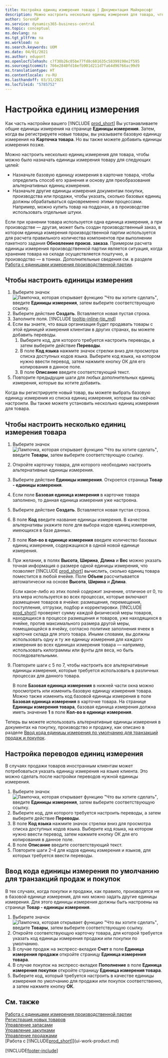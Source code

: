 ```yaml
---
title: Настройка единиц измерения товара | Документация Майкрософт
description: Можно настроить несколько единиц измерения для товара, чтобы можно было назначать единицы измерения товару.
author: SorenGP
ms.service: dynamics365-business-central
ms.topic: conceptual
ms.devlang: na
ms.tgt_pltfrm: na
ms.workload: na
ms.search.keywords: UOM
ms.date: 04/01/2021
ms.author: edupont
ms.openlocfilehash: c7f30b26c05be77fd8c601635c58399198e2f595
ms.sourcegitcommit: 766e2840fd16efb901d211d7fa64d96766ac99d9
ms.translationtype: HT
ms.contentlocale: ru-RU
ms.lasthandoff: 03/31/2021
ms.locfileid: "5785752"
---
```

# <a name="set-up-units-of-measure"></a>Настройка единиц измерения

Как часть настройки вашего [!INCLUDE [prod_short](includes/prod_short.md)] Вы устанавливаете общие единицы измерения на странице **Единицы измерения**. Затем, когда вы регистрируете новые товары, вы указываете базовую единицу измерения на **Карточка товара**. Но вы также можете добавить единицы измерения позже.  

Можно настроить несколько единиц измерения для товара, чтобы можно было назначать единицы измерения товару для следующих целей:

- Назначьте базовую единицу измерения в карточке товара, чтобы определить способ его хранения и основу для преобразования альтернативных единиц измерения.
- Назначьте другие единицы измерения документам покупки, производства или продажи, чтобы указать, сколько базовых единиц должны обрабатываться одновременно этими процессами. Например, можно купить товар на поддонах, а в производстве использовать отдельные штуки.

Если при хранении товара используется одна единица измерения, а при производстве — другая, может быть создан производственный заказ, в котором единица измерения производственной партии используется для расчета правильного количества компонентов при выполнении пакетного задания **Обновление произв. заказа**. Примером расчета единицы измерения производственной партии является ситуация, когда хранение товара на складе осуществляется поштучно, а производство — в тоннах. Дополнительные сведения см. в разделе [Работа с единицами измерения производственной партии](production-how-to-use-the-manufacturing-batch-unit-of-measure.md).  

## <a name="to-set-up-units-of-measure"></a>Чтобы настроить единицы измерения

1. Выберите значок ![Лампочка, которая открывает функцию "Что вы хотите сделать"](media/ui-search/search_small.png "Что вы хотите сделать"), введите **Единицы измерения**, затем выберите соответствующую ссылку.  
2. Выберите действие **Создать**. Вставляется новая пустая строка.  
3. Заполните поля. [!INCLUDE [tooltip-inline-tip_md](includes/tooltip-inline-tip_md.md)]  
4. Если вы знаете, что ваша организация будет продавать товары с этой единицей измерения клиентам в других странах, вы можете добавить переводы.  
    1. Выберите код, для которого требуется настроить переводы, а затем выберите действие **Переводы**.
    2. В поле **Код языка** нажмите значок стрелки вниз для просмотра списка доступных кодов языка. Выберите код языка, на котором нужно ввести перевод, затем нажмите кнопку ОК для его копирования в данное поле.
    3. В поле **Описание** введите соответствующий текст.
5. Повторите предыдущие шаги для любых дополнительных единиц измерения, которые вы хотите добавить.  

Когда вы регистрируете новый товар, вы можете выбрать базовую единицу измерения из списка единиц измерения, которые вы сейчас настроили. Вы также можете установить несколько единиц измерения для товара.  

## <a name="to-set-up-multiple-item-units-of-measure"></a>Чтобы настроить несколько единиц измерения товара

1. Выберите значок ![Лампочка, которая открывает функцию "Что вы хотите сделать"](media/ui-search/search_small.png "Что вы хотите сделать"), введите **Товары**, затем выберите соответствующую ссылку.
2. Откройте карточку товара, для которого необходимо настроить альтернативные единицы измерения.
3. Выберите действие **Единицы измерения**. Откроется страница **Товар - единицы измерения**.
4. Если поле **Базовая единица измерения** в карточке товара заполнено, то данная единица измерения уже настроена.
5. Выберите действие **Создать**. Вставляется новая пустая строка.
6. В поле **Код** введите название единицы измерения. В качестве альтернативы укажите поле для выбора кодов единиц измерения, имеющихся в базе данных.
7. В поле **Кол-во в единице измерения** введите количество базовых единиц измерения, содержащихся в одной новой единице измерения.
8. При желании, в полях **Высота**, **Ширина**, **Длина** и **Вес** можно указать точная информация о размере одной единицы измерения, что позволяет [!INCLUDE [prod_short](includes/prod_short.md)] вычислить, сколько единиц товара поместится в любой ячейке. Поле **Объем** рассчитывается автоматически на основе **Высота**, **Ширина** и **Длина**.

    Если какое-либо из этих полей содержит значение, отличное от 0, то эта мера используется во всех процессах, которые включают размещение товаров в ячейке: размещения, перемещения, поступления, отгрузки, подбор и корректировки. [!INCLUDE [prod_short](includes/prod_short.md)] проверяет сумму каждой физической меры товаров, находящихся в процессе размещения и товаров, уже находящихся в ячейке, против максимального размера другой меры, помещающейся в ячейку, согласно политике заполнения ячеек в карточке склада для этого товара. Иными словами, вы должны использовать одну и ту же единицу измерения для каждого измерения во всех единицах измерения товара — например, использовать килограммы или фунты для веса, но быть последовательными.
9. Повторите шаги с 5 по 7, чтобы настроить все альтернативные единицы измерения, которые требуется использовать в различных процессах для данного товара.

    В поле **Базовая единица измерения** в нижней части окна можно просмотреть или изменить базовую единицу измерения товара. Можно также изменить код базовой единицы измерения в поле **Базовая единица измерения** в карточке товара. На странице **Единицы измерения товара**, базовая единица измерения должна иметь значение **1** в поле **Кол-во в единице измерения**.

Теперь вы можете использовать альтернативные единицы измерения в документах на покупку, производство и продажу, как описано в разделе [Ввод кода единицы измерения по умолчанию для транзакций продаж и покупок](#to-enter-a-default-unit-of-measure-code-for-sales-and-purchasing-transactions).  

## <a name="to-set-up-unit-of-measure-translations"></a>Настройка переводов единиц измерения

В случаях продажи товаров иностранным клиентам может потребоваться указать единицу измерения на языке клиента. Это можно сделать после настройки переводов нужной единицы измерения.

1. Выберите значок ![Лампочка, которая открывает функцию "Что вы хотите сделать"](media/ui-search/search_small.png "Что вы хотите сделать"), введите **Единицы измерения**, затем выберите соответствующую ссылку.
2. Выберите код, для которого требуется настроить переводы, а затем выберите действие **Переводы**.
3. В поле **Код языка** нажмите значок стрелки вниз для просмотра списка доступных кодов языка. Выберите код языка, на котором нужно ввести перевод, затем нажмите кнопку ОК для его копирования в данное поле.
4. В поле **Описание** введите соответствующий текст.
5. Повторите шаги 2–4 для кодов единиц измерения и языков, для которых требуется ввести переводы.

## <a name="to-enter-a-default-unit-of-measure-code-for-sales-and-purchasing-transactions"></a>Ввод кода единицы измерения по умолчанию для транзакций продаж и покупок

В тех случаях, когда покупки и продажи, как правило, производятся не в базовой единице измерения, для них можно задать другие единицы измерения. Для этого единицы измерения должны быть настроены на странице **Товар - единицы измерения**.

1. Выберите значок ![Лампочка, которая открывает функцию "Что вы хотите сделать"](media/ui-search/search_small.png "Что вы хотите сделать"), введите **Товары**, затем выберите соответствующую ссылку.
2. Откройте соответствующую карточку товара, для которой требуется указать код единицы измерения продажи или покупки по умолчанию.
3. В случае продаж на экспресс-вкладке **Счет** в поле **Единица измерения продажи** откройте страницу **Единица измерения товара**.
4. В случае покупок на экспресс-вкладке **Пополнение** в поле **Единица измерения покупки** откройте страницу **Единица измерения товара**.
5. Выберите код, который требуется настроить в качестве единицы измерения по умолчанию для продажи или покупок соответственно, а затем нажмите кнопку **ОК**.

## <a name="see-also"></a>См. также

[Работа с единицами измерения производственной партии](production-how-to-use-the-manufacturing-batch-unit-of-measure.md)  
[Регистрация новых товаров](inventory-how-register-new-items.md)  
[Управление запасами](inventory-manage-inventory.md)  
[Управление закупками](purchasing-manage-purchasing.md)  
[Управление продажами](sales-manage-sales.md)  
[Работа с [!INCLUDE[prod_short](includes/prod_short.md)]](ui-work-product.md)  


[!INCLUDE[footer-include](includes/footer-banner.md)]